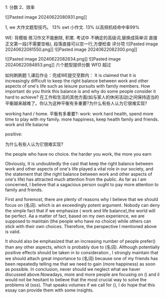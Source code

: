 1: 分数
2、效率

![[Pasted image 20240622080931.png]]

1,   we 大作文题型技巧。   13%
    swt 小作文.                   13%
	以高频机经命中率99%
	

WE: 背模板
   练习作文不能删除, 积累.
   考试中
    不确定的高级词,替换成简单词
  直接正文第一段(不需要空格),
  段落直接可以空一行,方便检查
	  评分项
	  ![[Pasted image 20240622081550.png]]
	![[Pasted image 20240622082300.png]]

![[Pasted image 20240622082834.png]]
![[Pasted image 20240622084853.png]]
六个题型提供分数
       WFD
		超过

如何刷刷题
1,课后作业：完成WE提交至群内：
 It is claimed that it is increasingly difficult to keep the right balance between work and other aspects of one's life such as leisure pursuits with family members. How important do you think this balance is and why do some people consider it hard to achieve?
在工作和生活的其他方面(如与家人的休闲活动)之间保持适当的平衡越来越难了。你认为这种平衡有多重要?为什么有些人认为它很难实现?

working hard / home. 
平衡有多重要?:
	 work: work hard
	health,  spend more time to play with my family.  more happiness,
	 keep health 
	 family and friends.
	 work and life balacne
	 
	 
positive:
	 
为什么有些人认为它很难实现? 

the people who have no choice.  the harder you work, the more you earn

Obviously, It is undoubtedly the cast that keep the right balance between work and other aspects of one's life  played a vital role in our society, and the statement that (the right balance between work and other aspects of one's life) has attracted  much attention from the public. As far as I am concerned,  I believe that a sagacious person ought to pay more attention to family and friends.

First and foremost, there are plenty of reasons why I believe that we should focus on (名词). which is an exceedingly potent argument. Nobody can deny the simple fact that if we emphasize ( work and life balance),the world will be perfect. Aa a matter of fact, based on my own experience, we are supposed to maintain (the people who have no choice) while others can stick with their own choices. Therefore, the perspective I mentioned above is valid.

It should also be emphasized that an increasing number of people prefer() than any other aspects, which is probably due to (名词). Although potentially positive effects should be taken in to consideration , I strongly maintain that we should attach great importance to (名词) because one of my friends has been repeatedly telling me that we need to gain (more happiness) as soon as possible.
In conclusion, never should we neglect what we haver discussed above.Nowadays, more and more people are focusing on () and iI would not be hesitant to believe that the most crucial way to solve the problems id (sss). That speaks volumes if we call for (), I do hope that this essay can provide them with some insights.



